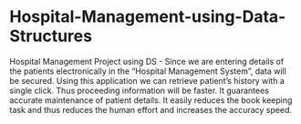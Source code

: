 # Hospital-Management-using-Data-Structures
Hospital Management Project using DS - Since we are entering details of the patients electronically in the “Hospital Management System”, data will be secured. Using this application we can retrieve patient’s history with a single click. Thus proceeding information will be faster. It guarantees accurate maintenance of patient details. It easily reduces the book keeping task and thus reduces the human effort and increases the accuracy speed.
